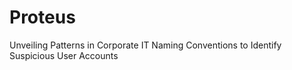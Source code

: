 # Proteus
Unveiling Patterns in Corporate IT Naming Conventions to Identify Suspicious User Accounts
